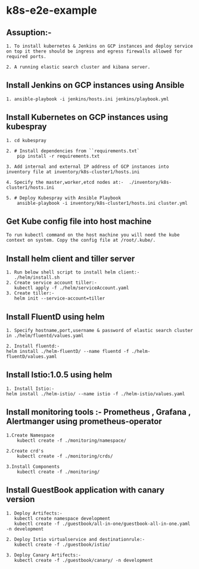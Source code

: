 # k8s-e2e-example


## Assuption:- 
    
    1. To install kubernetes & Jenkins on GCP instances and deploy service on top it there should be ingress and egress firewalls allowed for required ports.

    2. A running elastic search cluster and kibana server.

## Install Jenkins on GCP instances using Ansible
    
    1. ansible-playbook -i jenkins/hosts.ini jenkins/playbook.yml

## Install Kubernetes on GCP instances using kubespray
    1. cd kubespray

    2. # Install dependencies from ``requirements.txt`
        pip install -r requirements.txt

    3. Add internal and external IP address of GCP instances into inventory file at inventory/k8s-cluster1/hosts.ini

    4. Specify the master,worker,etcd nodes at:-  ./inventory/k8s-cluster1/hosts.ini

    5. # Deploy Kubespray with Ansible Playbook
        ansible-playbook -i inventory/k8s-cluster1/hosts.ini cluster.yml

## Get Kube config file into host machine

    To run kubectl command on the host machine you will need the kube context on system. Copy the config file at /root/.kube/.

## Install helm client and tiller server

    1. Run below shell script to install helm client:-
       ./helm/install.sh
    2. Create service account tiller:-
       kubectl apply -f ./helm/serviceAccount.yaml
    3. Create tiller:-
       helm init --service-account=tiller

## Install FluentD using helm

    1. Specify hostname,port,username & password of elastic search cluster in ./helm/fluentd/values.yaml
    
    2. Install fluentd:-
    helm install ./helm-fluentD/ --name fluentd -f ./helm-fluentD/values.yaml

## Install Istio:1.0.5 using helm
    
    1. Install Istio:-
    helm install ./helm-istio/ --name istio -f ./helm-istio/values.yaml

## Install monitoring tools :- Prometheus , Grafana , Alertmanger using prometheus-operator

    1.Create Namespace
        kubectl create -f ./monitoring/namespace/

    2.Create crd's
        kubectl create -f ./monitoring/crds/

    3.Install Components
        kubectl create -f ./monitoring/

## Install GuestBook application with canary version

    1. Deploy Artifects:-
       kubectl create namespace development
       kubectl create -f ./guestbook/all-in-one/guestbook-all-in-one.yaml -n development

    2. Deploy Istio virtualservice and destinationrule:-
       kubectl create -f ./guestbook/istio/
       
    3. Deploy Canary Artifects:-
       kubectl create -f ./guestbook/canary/ -n development